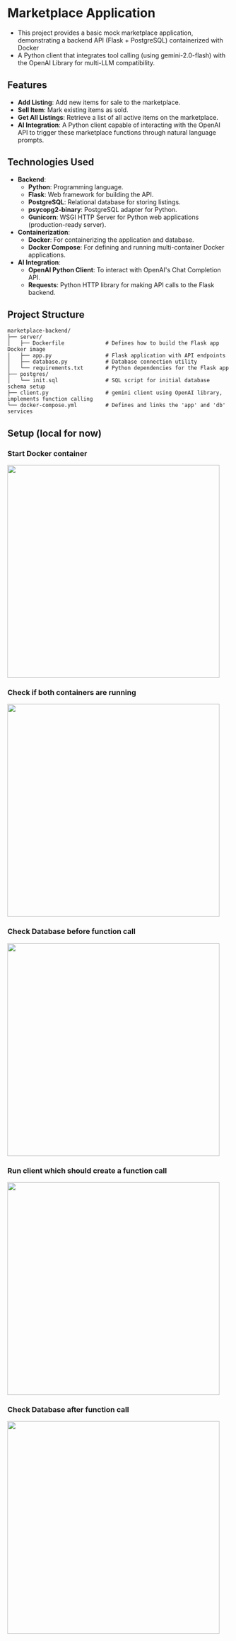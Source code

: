 # Marketplace Application

- This project provides a basic mock marketplace application, demonstrating a backend API (Flask + PostgreSQL) containerized with Docker
- A Python client that integrates tool calling (using gemini-2.0-flash) with the OpenAI Library for multi-LLM compatibility.

## Features

* **Add Listing**: Add new items for sale to the marketplace.
* **Sell Item**: Mark existing items as sold.
* **Get All Listings**: Retrieve a list of all active items on the marketplace.
* **AI Integration**: A Python client capable of interacting with the OpenAI API to trigger these marketplace functions through natural language prompts.

## Technologies Used

* **Backend**:
    * **Python**: Programming language.
    * **Flask**: Web framework for building the API.
    * **PostgreSQL**: Relational database for storing listings.
    * **psycopg2-binary**: PostgreSQL adapter for Python.
    * **Gunicorn**: WSGI HTTP Server for Python web applications (production-ready server).
* **Containerization**:
    * **Docker**: For containerizing the application and database.
    * **Docker Compose**: For defining and running multi-container Docker applications.
* **AI Integration**:
    * **OpenAI Python Client**: To interact with OpenAI's Chat Completion API.
    * **Requests**: Python HTTP library for making API calls to the Flask backend.

## Project Structure
```
marketplace-backend/
├── server/
│   ├── Dockerfile             # Defines how to build the Flask app Docker image
│   ├── app.py                 # Flask application with API endpoints
│   ├── database.py            # Database connection utility
│   └── requirements.txt       # Python dependencies for the Flask app
├── postgres/
│   └── init.sql               # SQL script for initial database schema setup
├── client.py                  # gemini client using OpenAI library, implements function calling
└── docker-compose.yml         # Defines and links the 'app' and 'db' services
```
## Setup (local for now)
### Start Docker container
<img src="https://github.com/user-attachments/assets/c0eadcbb-2db3-44ba-9b78-5e58830aa0a5" height="480">

### Check if both containers are running
<img src="https://github.com/user-attachments/assets/af915d6e-73a9-4e04-a9b0-0a1e6e96f240" height="480">

### Check Database before function call
<img src="https://github.com/user-attachments/assets/824760a5-b7fd-47c4-b078-62d05f3d9724" height="480">

### Run client which should create a function call
<img src="https://github.com/user-attachments/assets/70444895-81be-4e60-8547-2e729639433a" height="480">

### Check Database after function call
<img src="https://github.com/user-attachments/assets/fdf9500a-0e1e-4276-8ef3-56fb9360de8d" height="480">









